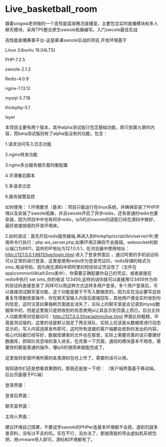 # Live_basketball_room
跟着singwa老师做的一个高性能篮球赛况直播室，主要包含实时直播模块和多人聊天模块，采用TP5整合原生swoole拓展编写。入门swoole最佳实战

高性能直播赛事平台-这是慕课swoole实战的项目,开发环境基于

Linux (Ubuntu 16.04LTS) 

PHP-7.2.5 

swoole-2.1.2

Redis-4.0.9

nginx-1.13.12

mysql-5.7.18

thinkphp-5.1

layer

本项目主要有两个版本，其中alpha测试版只包含基础功能，即只到第九章的内容，而beta测试版则有了alpha版没有的功能，包含：

1.请求访问写入日志功能

2.nginx转发功能

3.nginx多台服务器负载均衡配置

4.平滑重启脚本

5.多请求过滤

6.服务报警监控

如何使用：
1.环境要求（基本）：项目只能运行在linux系统，并确保安装了PHP环境以及安装了swoole拓展，并且swoole开启了异步redis，还有普通的redis也要安装，因为项目中中也有同步redis，tp5的对swoole的适配已经在源码中做好，最好直接按我的开发环境来。

2.如何调试：首先开启redis服务器端,再进入到thinkphp/script/bin/server/中,使用命令行执行：php ws_server.php,如果环境正确则不会报错。websocket的默认端口为8811，监听的IP地址为127.0.0.1，在浏览器中使用地址：http://127.0.0.1:8811/live/login.html 进入了登录界面后 ，通过阿里的手机验证码可以正常的进行登录，这里是使用redis作为登录凭证的，redis存储的格式为sms_电话号码，因为我在源码中把阿里的短信验证凭证改了（文件在app\common\lib\ali\Sms类中），你需要正确配置你自己的凭证，或者直接在redis中执行 set sms_你的电话 123456,这样的话你就可以直接用123456作为你的验证码直接登录了.同样可以用这种方式这样多用户登录，多个用户登录后，可以直接测试聊天室功能，这个功能是属于不写入数据库的，因为实在没必要写这些重复性增删改查操作，你在聊天室输入内容后直接回车，其他用户便会实时收到你的信息，这时注意如果强刷页面就会消失了，实际上的聊天室是会记录到mysql数据库中的，但是这里我只是把收到的信息使用js让其显示到页面上而已。后台主持人功能使用浏览器访问：http://127.0.0.1/live/admin/live.html 界面比较粗糙，毕竟是测试版的。这里的话是默认指定了两支球队，实际上应该是从数据库进行动态显示的，写入内容选择发布即可，这时所有连接的客户端都会收到你发出的内容。核心代码都已经写好，数据库建表的文件也在那里，实际上需要完善的话只要建好数据库，把球队信息啥的录入进去，在完善一下页面，通信的模块基本不用改，需要改的都是普通的操作，懂tp5的很简单就能完成了。

这里我将安装环境所需的各类源码包也上传了。需要的话可以用。

我知道你们还是想看效果图的，那我还是放一下吧：
（客户端界面基于移动端，后台页面基于PC端）

登录界面：

登录后界面：

聊天室界面：

主持人界面：

建议环境自己搭建，不要说学swoole的PHPer连基本环境都不会搭，遇到坑就多查资料，没有过不去的坑。实在不行，没办法了，那就用我的导出虚拟机系统包把，用vmware导入即可，源码和环境都有了。

